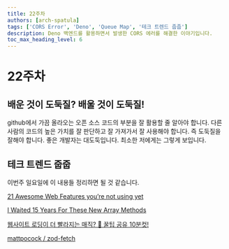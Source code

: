 ```yaml
---
title: 22주차
authors: [arch-spatula]
tags: ['CORS Error', 'Deno', 'Queue Map', '테크 트렌드 줍줍']
description: Deno 백엔드를 활용하면서 발생한 CORS 에러를 해결한 이야기입니다.
toc_max_heading_level: 6
---
```


# 22주차

## 배운 것이 도둑질? 배울 것이 도둑질!

github에서 가끔 올라오는 오픈 소스 코드의 부분을 잘 활용할 줄 알아야 합니다. 다른 사람의 코드의 높은 가치를 잘 판단하고 잘 가져가서 잘 사용해야 합니다. 즉 도둑질을 잘해야 합니다. 좋은 개발자는 대도둑입니다. 최소한 저에게는 그렇게 보입니다.

<!--truncate-->

## 테크 트렌드 줍줍

이번주 일요일에 이 내용들 정리하면 될 것 같습니다.

[21 Awesome Web Features you’re not using yet](https://www.youtube.com/watch?v=q1fsBWLpYW4)

[I Waited 15 Years For These New Array Methods](https://www.youtube.com/watch?v=3CBD5JZJJKw)

[웹사이트 로딩이 더 빨라지는 매직? 🍯 꿀팁 공유 10분컷!](https://www.youtube.com/watch?v=8EWwyAcqR6o)

[mattpocock / zod-fetch](https://github.com/mattpocock/zod-fetch)
